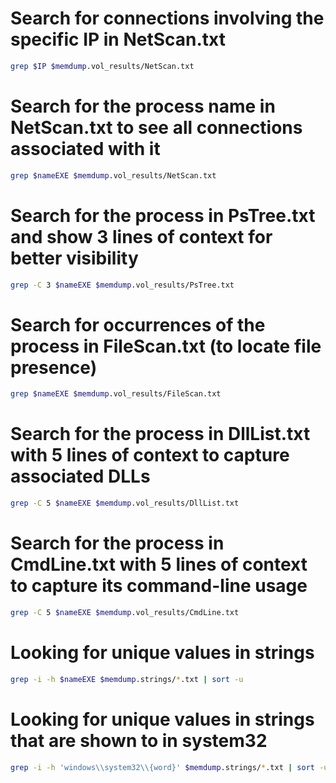 # Search for connections involving the specific IP in NetScan.txt
```bash
grep $IP $memdump.vol_results/NetScan.txt 
```
# Search for the process name in NetScan.txt to see all connections associated with it
```bash
grep $nameEXE $memdump.vol_results/NetScan.txt 
```

# Search for the process in PsTree.txt and show 3 lines of context for better visibility
```bash
grep -C 3 $nameEXE $memdump.vol_results/PsTree.txt 
```

# Search for occurrences of the process in FileScan.txt (to locate file presence)
```bash
grep $nameEXE $memdump.vol_results/FileScan.txt 
```

# Search for the process in DllList.txt with 5 lines of context to capture associated DLLs
```bash
grep -C 5 $nameEXE $memdump.vol_results/DllList.txt 
```

# Search for the process in CmdLine.txt with 5 lines of context to capture its command-line usage
```bash
grep -C 5 $nameEXE $memdump.vol_results/CmdLine.txt 
```
# Looking for unique values in strings 
```bash
grep -i -h $nameEXE $memdump.strings/*.txt | sort -u
```

# Looking for unique values in strings that are shown to in system32
```bash
grep -i -h 'windows\\system32\\{word}' $memdump.strings/*.txt | sort -u
```